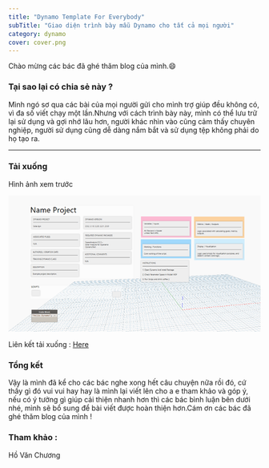```yaml
---
title: "Dynamo Template For Everybody"
subTitle: "Giao diện trình bày mẫu Dynamo cho tất cả mọi người"
category: dynamo
cover: cover.png
---
```


Chào mừng các bác đã ghé thăm blog của mình.😄

### Tại sao lại có chia sẻ này ?

Mình ngó sơ qua các bài của mọi người gửi cho mình trợ giúp đều không có, vì đa số viết chạy một lần.Nhưng với cách trình bày này, mình có thể lưu trữ lại sử dụng và gợi nhớ lâu hơn, người khác nhìn vào cũng cảm thấy chuyên nghiệp, người sử dụng cũng dễ dàng nắm bắt và sử dụng tệp không phải do họ tạo ra.
 

---
### Tải xuống

Hình ảnh xem trước 

![](pic/DynamoTemplate.png)

Liên kết tải xuống : <a href="http://www.mediafire.com/file/edqxb8ymthuhazi/Template.dyn/file" target="_blank">Here</a>  

### Tổng kết

Vậy là mình đã kể cho các bác nghe xong hết câu chuyện nữa rồi đó, cứ thấy gì đó vui vui hay hay là mình lại viết lên cho a e tham khảo và góp ý, nếu có ý tưởng gì giúp cải thiện nhanh hơn thì các bác bình luận bên dưới nhé, mình sẽ bổ sung để bài viết được hoàn thiện hơn.Cám ơn các bác đã ghé thăm blog của mình !

### Tham khảo :
Hồ Văn Chương